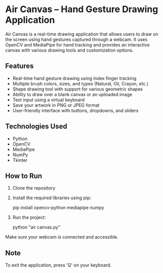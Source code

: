 # Air Canvas – Hand Gesture Drawing Application

Air Canvas is a real-time drawing application that allows users to draw on the screen using hand gestures captured through a webcam. It uses OpenCV and MediaPipe for hand tracking and provides an interactive canvas with various drawing tools and customization options.

## Features

- Real-time hand gesture drawing using index finger tracking
- Multiple brush colors, sizes, and types (Natural, Oil, Crayon, etc.)
- Shape drawing tool with support for various geometric shapes
- Ability to draw over a blank canvas or an uploaded image
- Text input using a virtual keyboard
- Save your artwork in PNG or JPEG format
- User-friendly interface with buttons, dropdowns, and sliders

## Technologies Used

- Python
- OpenCV
- MediaPipe
- NumPy
- Tkinter

## How to Run

1. Clone the repository
2. Install the required libraries using pip:

   pip install opencv-python mediapipe numpy

3. Run the project:

   python "air canvas.py"

Make sure your webcam is connected and accessible.

## Note

To exit the application, press 'Q' on your keyboard.
